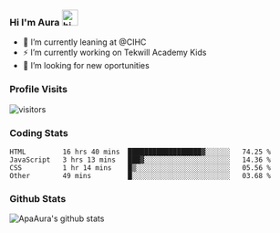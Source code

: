 ### Hi I'm Aura <img src="https://user-images.githubusercontent.com/1303154/88677602-1635ba80-d120-11ea-84d8-d263ba5fc3c0.gif" width="28px" alt="hi">

- 🔭 I’m currently leaning at @CIHC
- ⚡ I’m currently working on Tekwill Academy Kids
- 🤔 I’m looking for new oportunities


### Profile Visits 

![visitors](https://visitor-badge.glitch.me/badge?page_id=ApaAura.ApaAura)


### Coding Stats

<!--START_SECTION:waka-->

```text
HTML         16 hrs 40 mins  ██████████████████▓░░░░░░   74.25 %
JavaScript   3 hrs 13 mins   ███▓░░░░░░░░░░░░░░░░░░░░░   14.36 %
CSS          1 hr 14 mins    █▒░░░░░░░░░░░░░░░░░░░░░░░   05.56 %
Other        49 mins         █░░░░░░░░░░░░░░░░░░░░░░░░   03.68 %
```

<!--END_SECTION:waka-->

### Github Stats

![ApaAura's github stats](https://github-readme-stats.vercel.app/api?username=ApaAura&count_private=true&theme=tokyonight&hide=contribs,prs)
